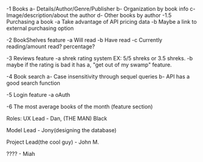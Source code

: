 -1  Books
    a-  Details/Author/Genre/Publisher
    b-  Organization by book info
    c-  Image/description/about the author
    d-  Other books by author
        -1.5  Purchasing a book
        -a  Take advantage of API pricing data
        -b  Maybe a link to external purchasing option

-2  BookShelves feature
    -a  Will read
    -b  Have read
    -c  Currently reading/amount read? percentage?
    
-3  Reviews feature
    -a  shrek rating system EX: 5/5 shreks or 3.5 shreks.
    -b  maybe if the rating is bad it has a, "get out of my swamp" feature.

-4  Book search
    a-  Case insensitivity through sequel queries
    b-  API has a good search function

-5  Login feature 
    -a  oAuth 
    
    
-6  The most average books of the month (feature section)


Roles:
UX Lead - Dan, (THE MAN) Black

Model Lead  - Jony(designing the database)

Project Lead(the cool guy)  - John M.

????  - Miah
